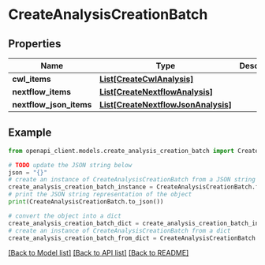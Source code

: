 # CreateAnalysisCreationBatch


## Properties

Name | Type | Description | Notes
------------ | ------------- | ------------- | -------------
**cwl_items** | [**List[CreateCwlAnalysis]**](CreateCwlAnalysis.md) |  | [optional] 
**nextflow_items** | [**List[CreateNextflowAnalysis]**](CreateNextflowAnalysis.md) |  | [optional] 
**nextflow_json_items** | [**List[CreateNextflowJsonAnalysis]**](CreateNextflowJsonAnalysis.md) |  | [optional] 

## Example

```python
from openapi_client.models.create_analysis_creation_batch import CreateAnalysisCreationBatch

# TODO update the JSON string below
json = "{}"
# create an instance of CreateAnalysisCreationBatch from a JSON string
create_analysis_creation_batch_instance = CreateAnalysisCreationBatch.from_json(json)
# print the JSON string representation of the object
print(CreateAnalysisCreationBatch.to_json())

# convert the object into a dict
create_analysis_creation_batch_dict = create_analysis_creation_batch_instance.to_dict()
# create an instance of CreateAnalysisCreationBatch from a dict
create_analysis_creation_batch_from_dict = CreateAnalysisCreationBatch.from_dict(create_analysis_creation_batch_dict)
```
[[Back to Model list]](../README.md#documentation-for-models) [[Back to API list]](../README.md#documentation-for-api-endpoints) [[Back to README]](../README.md)


